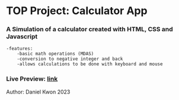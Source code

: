 # TOP Project: Calculator App

### A Simulation of a calculator created with HTML, CSS and Javascript
    
    -features:
        -basic math operations (MDAS)
        -conversion to negative integer and back
        -allows calculations to be done with keyboard and mouse

### Live Preview: [link](https://dgyoungk.github.io/js-calculator/)

Author: Daniel Kwon 2023